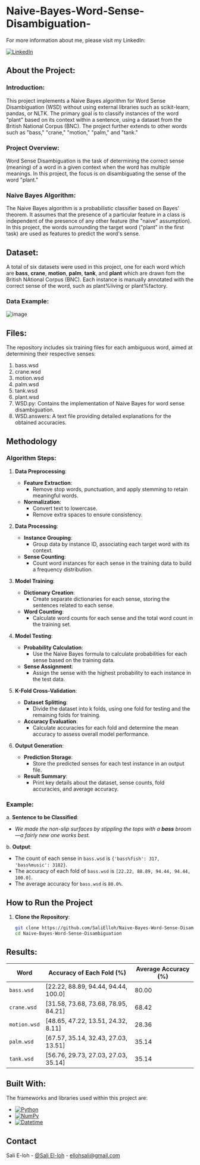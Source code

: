 # Naive-Bayes-Word-Sense-Disambiguation-

For more information about me, please visit my LinkedIn:

[![LinkedIn][LinkedIn.js]][LinkedIn-url]

<!-- ABOUT THE PROJECT -->

## About the Project:

### Introduction:

This project implements a Naive Bayes algorithm for Word Sense Disambiguation (WSD) without using external libraries such as scikit-learn, pandas, or NLTK. The primary goal is to classify instances of the word "plant" based on its context within a sentence, using a dataset from the British National Corpus (BNC). The project further extends to other words such as "bass," "crane," "motion," "palm," and "tank."

### Project Overview:

Word Sense Disambiguation is the task of determining the correct sense (meaning) of a word in a given context when the word has multiple meanings. In this project, the focus is on disambiguating the sense of the word "plant."

### Naive Bayes Algorithm:

The Naive Bayes algorithm is a probabilistic classifier based on Bayes' theorem. It assumes that the presence of a particular feature in a class is independent of the presence of any other feature (the "naive" assumption). In this project, the words surrounding the target word ("plant" in the first task) are used as features to predict the word's sense.


<!-- Dataset -->

##  Dataset:

A total of six datasets were used in this project, one for each word which are **bass**, **crane**, **motion**, **palm**, **tank**, and **plant** which are drawn fom the British NAtional Corpus (BNC). Each instance is manually annotated with the correct sense of the word, such as plant%living or plant%factory. 

### Data Example:

![image](https://github.com/user-attachments/assets/c1f9ac7e-8d7e-415f-b826-f5c0bee20d79)

<!-- METHODOLOGY -->

## Files:

The repository includes six training files for each ambiguous word, aimed at determining their respective senses:
1. bass.wsd
2. crane.wsd
3. motion.wsd
4. palm.wsd
5. tank.wsd
6. plant.wsd
7. WSD.py: Contains the implementation of Naive Bayes for word sense disambiguation.
8. WSD.answers: A text file providing detailed explanations for the obtained accuracies.


## Methodology

### Algorithm Steps:

1. **Data Preprocessing**:
   - **Feature Extraction**: 
     - Remove stop words, punctuation, and apply stemming to retain meaningful words.
   - **Normalization**: 
     - Convert text to lowercase.
     - Remove extra spaces to ensure consistency.

2. **Data Processing**:
   - **Instance Grouping**: 
     - Group data by instance ID, associating each target word with its context.
   - **Sense Counting**: 
     - Count word instances for each sense in the training data to build a frequency distribution.

3. **Model Training**:
   - **Dictionary Creation**: 
     - Create separate dictionaries for each sense, storing the sentences related to each sense.
   - **Word Counting**: 
     - Calculate word counts for each sense and the total word count in the training set.

4. **Model Testing**:
   - **Probability Calculation**: 
     - Use the Naive Bayes formula to calculate probabilities for each sense based on the training data.
   - **Sense Assignment**: 
     - Assign the sense with the highest probability to each instance in the test data.

5. **K-Fold Cross-Validation**:
   - **Dataset Splitting**: 
     - Divide the dataset into k folds, using one fold for testing and the remaining folds for training.
   - **Accuracy Evaluation**: 
     - Calculate accuracies for each fold and determine the mean accuracy to assess overall model performance.

6. **Output Generation**:
   - **Prediction Storage**: 
     - Store the predicted senses for each test instance in an output file.
   - **Result Summary**: 
     - Print key details about the dataset, sense counts, fold accuracies, and average accuracy.

### Example:

a. **Sentence to be Classified**:  
* *We made the non-slip surfaces by stippling the tops with a **bass** broom—a fairly new one works best.*

b. **Output**:  
* The count of each sense in `bass.wsd` is `{'bass%fish': 317, 'bass%music': 3182}`.
* The accuracy of each fold of `bass.wsd` is `[22.22, 88.89, 94.44, 94.44, 100.0]`.
* The average accuracy for `bass.wsd` is `80.0%`.
   
<!-- Results -->
## How to Run the Project

1. **Clone the Repository**:

   ```bash
   git clone https://github.com/SaliElloh/Naive-Bayes-Word-Sense-Disambiguation-.git
   cd Naive-Bayes-Word-Sense-Disambiguation

<!-- Results -->

## Results:

| **Word**  | **Accuracy of Each Fold (%)**                                                                                                                                       | **Average Accuracy (%)** |
|-----------|--------------------------------------------------------------------------------------------------------------------------------------------------------------------|--------------------------|
| `bass.wsd`  | [22.22, 88.89, 94.44, 94.44, 100.0]                                                                                                                                | 80.00                    |
| `crane.wsd` | [31.58, 73.68, 73.68, 78.95, 84.21]                                                                                                                                | 68.42                    |
| `motion.wsd`| [48.65, 47.22, 13.51, 24.32, 8.11]                                                                                                                                 | 28.36                    |
| `palm.wsd`  | [67.57, 35.14, 32.43, 27.03, 13.51]                                                                                                                                | 35.14                    |
| `tank.wsd`  | [56.76, 29.73, 27.03, 27.03, 35.14]                                                                                                                                | 35.14                    |


<!-- Built With -->

## Built With:

The frameworks and libraries used within this project are:

* [![Python][Python.js]][Python-url]
* [![NumPy][NumPy.js]][NumPy-url]
* [![Datetime][Datetime.js]][Datetime-url]


<!-- CONTACT -->

## Contact

Sali E-loh - [@Sali El-loh](https://www.linkedin.com/in/salielloh12/) - ellohsali@gmail.com


<!-- MARKDOWN LINKS & IMAGES -->
<!-- https://www.markdownguide.org/basic-syntax/#reference-style-links -->
[LinkedIn.js]: https://img.shields.io/badge/LinkedIn-0077B5?style=for-the-badge&logo=linkedin&logoColor=white
[LinkedIn-url]: https://www.linkedin.com/in/salielloh12/

[Python.js]: https://img.shields.io/badge/Python-3776AB?style=for-the-badge&logo=python&logoColor=white
[Python-url]: https://www.python.org/

[NumPy.js]: https://img.shields.io/badge/NumPy-013243?style=for-the-badge&logo=numpy&logoColor=white
[NumPy-url]: https://numpy.org/

[Datetime.js]: https://img.shields.io/badge/Datetime-44a833?style=for-the-badge
[Datetime-url]: https://docs.python.org/3/library/datetime.html



